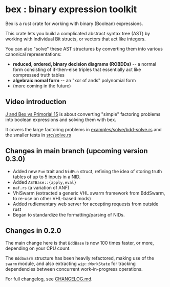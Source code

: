 # bex : binary expression toolkit

Bex is a rust crate for working with binary (Boolean) expressions.

This crate lets you build a complicated abstract syntax tree (AST) by working with individual Bit structs, or vectors that act like integers.

You can also "solve" these AST structures by converting them into various canonical representations:

  - **reduced, ordered, binary decision diagrams (ROBDDs)**
   -- a normal form consisting of if-then-else triples that
   essentially act like compressed truth tables
  - **algebraic nomal form**
    -- an "xor of ands" polynomial form
  - (more coming in the future)

## Video introduction

[J and Bex vs Primorial 15](https://www.youtube.com/watch?v=gtEGiq04E4Q&list=PLMVwLeG3bKmniOWnZUM2mcYKphm0ggS-C)
is about converting "simple" factoring problems into
boolean expressions and solving them with bex.

It covers the large factoring problems in [examples/solve/bdd-solve.rs](https://github.com/tangentstorm/bex/blob/main/examples/solve/bdd-solve.rs)
and the smaller tests in [src/solve.rs](https://github.com/tangentstorm/bex/blob/main/src/solve.rs)


## Changes in main branch (upcoming version 0.3.0)

- Added new `Fun` trait and `NidFun` struct, refining the idea of storing truth tables of up to 5 inputs in a NID.
- Added `ASTBase::{apply,eval}`
- `naf.rs` (a variation of ANF)
- VhlSwarm (extracted a generic VHL swarm framework from BddSwarm, to re-use on other VHL-based mods)
- Added rudiementary web server for accepting requests from outside rust
- Began to standardize the formatting/parsing of NIDs.


## Changes in 0.2.0

The main change here is that `BddBase` is now 100 times faster, or more, depending on your CPU count.

The `BddSwarm` structure has been heavily refactored, making use of the `swarm` module, and also
extracting `wip::WorkState` for tracking dependencies between concurrent work-in-progress operations.

For full changelog, see [CHANGELOG.md](https://github.com/tangentstorm/bex/blob/main/CHANGELOG.md).
